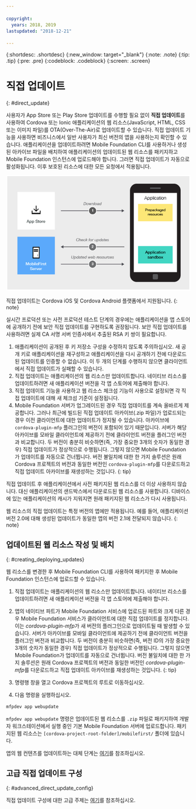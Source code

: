 ```yaml
---

copyright:
  years: 2018, 2019
lastupdated: "2018-12-21"

---
```


{:shortdesc: .shortdesc}
{:new_window: target="_blank"}
{:note: .note}
{:tip: .tip}
{:pre: .pre}
{:codeblock: .codeblock}
{:screen: .screen}

# 직접 업데이트
{: #direct_update}

사용자가 App Store 또는 Play Store 업데이트를 수행할 필요 없이 **직접 업데이트**를 사용하여 Cordova 또는 Ionic 애플리케이션의 웹 리소스(JavaScript, HTML, CSS 또는 이미지 파일)를 OTA(Over-The-Air)로 업데이트할 수 있습니다. 직접 업데이트 기능을 사용하면 비즈니스에서 일반 사용자가 최신 버전의 앱을 사용하는지 확인할 수 있습니다. 애플리케이션을 업데이트하려면 Mobile Foundation CLI를 사용하거나 생성된 아카이브 파일을 배치하여 애플리케이션의 업데이트된 웹 리소스를 패키지하고 Mobile Foundation 인스턴스에 업로드해야 합니다. 그러면 직접 업데이트가 자동으로 활성화됩니다. 이후 보호된 리소스에 대한 모든 요청에서 적용됩니다.

![직접 업데이트 작업 방식 다이어그램](images/internal_function.jpg)

직접 업데이트는 Cordova iOS 및 Cordova Android 플랫폼에서 지원됩니다.
{: note}

실시간 프로덕션 또는 사전 프로덕션 테스트 단계의 경우에는 애플리케이션을 앱 스토어에 공개하기 전에 보안 직접 업데이트를 구현하도록 권장됩니다. 보안 직접 업데이트를 사용하려면 실제 CA 서명 서버 인증서에서 추출된 RSA 키 쌍이 필요합니다.

1. 애플리케이션이 공개된 후 키 저장소 구성을 수정하지 않도록 주의하십시오. 새 공개 키로 애플리케이션을 재구성하고 애플리케이션을 다시 공개하기 전에 다운로드된 업데이트를 인증할 수 없습니다. 이 두 개의 단계를 수행하지 않으면 클라이언트에서 직접 업데이트가 실패할 수 있습니다.
2. 직접 업데이트는 애플리케이션의 웹 리소스만 업데이트합니다. 네이티브 리소스를 업데이트하려면 새 애플리케이션 버전을 각 앱 스토어에 제출해야 합니다.
3. 직접 업데이트 기능을 사용하고 웹 리소스 체크섬 기능이 사용으로 설정되면 각 직접 업데이트에 대해 새 체크섬 기준이 설정됩니다.
4. Mobile Foundation 서버가 업그레이드된 경우 직접 업데이트를 계속 올바르게 제공합니다. 그러나 최근에 빌드된 직접 업데이트 아카이브(.zip 파일)가 업로드되는 경우 이전 클라이언트에 대한 업데이트가 정지될 수 있습니다. 아카이브에 `cordova-plugin-mfp` 플러그인의 버전이 포함되어 있기 때문입니다. 서버가 해당 아카이브를 모바일 클라이언트에 제공하기 전에 클라이언트 버전을 플러그인 버전과 비교합니다. 두 버전이 충분히 비슷하면(즉, 가장 중요한 3개의 숫자가 동일한 경우) 직접 업데이트가 정상적으로 수행됩니다. 그렇지 않으면 Mobile Foundation가 업데이트를 자동으로 건너뜁니다. 버전 불일치에 대한 한 가지 솔루션은 원래 Cordova 프로젝트의 버전과 동일한 버전인 `cordova-plugin-mfp`를 다운로드하고 직접 업데이트 아카이브를 재생성하는 것입니다.
{: tip}

직접 업데이트 후 애플리케이션에서 사전 패키지된 웹 리소스를 더 이상 사용하지 않습니다. 대신 애플리케이션의 샌드박스에서 다운로드된 웹 리소스를 사용합니다. 디바이스에 있는 애플리케이션의 캐시가 지워지면 원래 패키지된 웹 리소스가 다시 사용됩니다.

웹 리소스의 직접 업데이트는 특정 버전의 앱에만 적용됩니다. 예를 들어, 애플리케이션 버전 2.0에 대해 생성된 업데이트가 동일한 앱의 버전 2.1에 전달되지 않습니다.
{: note}

## 업데이트된 웹 리소스 작성 및 배치
{: #creating_deploying_updates}

웹 리소스를 변경한 후 Mobile Foundation CLI를 사용하여 패키지한 후 Mobile Foundation 인스턴스에 업로드할 수 있습니다.

1.  직접 업데이트는 애플리케이션의 웹 리소스만 업데이트합니다. 네이티브 리소스를 업데이트하려면 새 애플리케이션 버전을 각 앱 스토어에 제출해야 합니다.
2. 앱의 네이티브 파트가 Mobile Foundation 서비스에 업로드된 파트와 크게 다른 경우 Mobile Foundation 서비스가 클라이언트에 대한 직접 업데이트를 정지합니다. 이는 *cordova-plugin-mfp*가 새 버전의 플러그인으로 업데이트될 때 발생할 수 있습니다. 서버가 아카이브를 모바일 클라이언트에 제공하기 전에 클라이언트 버전을 플러그인 버전과 비교합니다. 두 버전이 충분히 비슷하면(즉, 버전 ID의 가장 중요한 3개의 숫자가 동일한 경우) 직접 업데이트가 정상적으로 수행됩니다. 그렇지 않으면 Mobile Foundation가 업데이트를 자동으로 건너뜁니다. 버전 불일치에 대한 한 가지 솔루션은 원래 Cordova 프로젝트의 버전과 동일한 버전인 *cordova-plugin-mfp*를 다운로드하고 직접 업데이트 아카이브를 재생성하는 것입니다.
{: tip}

1. 명령행 창을 열고 Cordova 프로젝트의 루트로 이동하십시오.
2. 다음 명령을 실행하십시오.
  ```bash
  mfpdev app webupdate
  ```
`mfpdev app webupdate` 명령은 업데이트된 웹 리소스를 `.zip` 파일로 패키지하여 개발자 워크스테이션에서 실행 중인 기본 Mobile Foundation 서버에 업로드합니다. 패키지된 웹 리소스는 `[cordova-project-root-folder]/mobilefirst/` 폴더에 있습니다.

앱의 웹 컨텐츠를 업데이트하는 대체 단계는 [여기](update_web_content_in_app_alternate_steps.html)를 참조하십시오.

## 고급 직접 업데이트 구성
{: #advanced_direct_update_config}

직접 업데이트 구성에 대한 고급 주제는 [여기](update_web_content_in_app_advanced.html)를 참조하십시오.
